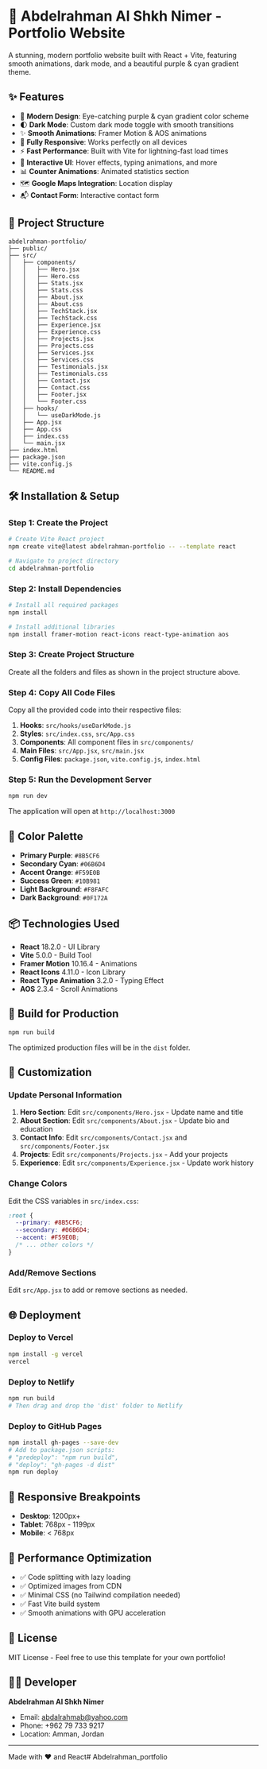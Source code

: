 # 🚀 Abdelrahman Al Shkh Nimer - Portfolio Website

A stunning, modern portfolio website built with React + Vite, featuring smooth animations, dark mode, and a beautiful purple & cyan gradient theme.

## ✨ Features

- 🎨 **Modern Design**: Eye-catching purple & cyan gradient color scheme
- 🌓 **Dark Mode**: Custom dark mode toggle with smooth transitions
- ✨ **Smooth Animations**: Framer Motion & AOS animations
- 📱 **Fully Responsive**: Works perfectly on all devices
- ⚡ **Fast Performance**: Built with Vite for lightning-fast load times
- 🎯 **Interactive UI**: Hover effects, typing animations, and more
- 📊 **Counter Animations**: Animated statistics section
- 🗺️ **Google Maps Integration**: Location display
- 📬 **Contact Form**: Interactive contact form

## 📁 Project Structure

```
abdelrahman-portfolio/
├── public/
├── src/
│   ├── components/
│   │   ├── Hero.jsx
│   │   ├── Hero.css
│   │   ├── Stats.jsx
│   │   ├── Stats.css
│   │   ├── About.jsx
│   │   ├── About.css
│   │   ├── TechStack.jsx
│   │   ├── TechStack.css
│   │   ├── Experience.jsx
│   │   ├── Experience.css
│   │   ├── Projects.jsx
│   │   ├── Projects.css
│   │   ├── Services.jsx
│   │   ├── Services.css
│   │   ├── Testimonials.jsx
│   │   ├── Testimonials.css
│   │   ├── Contact.jsx
│   │   ├── Contact.css
│   │   ├── Footer.jsx
│   │   └── Footer.css
│   ├── hooks/
│   │   └── useDarkMode.js
│   ├── App.jsx
│   ├── App.css
│   ├── index.css
│   └── main.jsx
├── index.html
├── package.json
├── vite.config.js
└── README.md
```

## 🛠️ Installation & Setup

### Step 1: Create the Project

```bash
# Create Vite React project
npm create vite@latest abdelrahman-portfolio -- --template react

# Navigate to project directory
cd abdelrahman-portfolio
```

### Step 2: Install Dependencies

```bash
# Install all required packages
npm install

# Install additional libraries
npm install framer-motion react-icons react-type-animation aos
```

### Step 3: Create Project Structure

Create all the folders and files as shown in the project structure above.

### Step 4: Copy All Code Files

Copy all the provided code into their respective files:

1. **Hooks**: `src/hooks/useDarkMode.js`
2. **Styles**: `src/index.css`, `src/App.css`
3. **Components**: All component files in `src/components/`
4. **Main Files**: `src/App.jsx`, `src/main.jsx`
5. **Config Files**: `package.json`, `vite.config.js`, `index.html`

### Step 5: Run the Development Server

```bash
npm run dev
```

The application will open at `http://localhost:3000`

## 🎨 Color Palette

- **Primary Purple**: `#8B5CF6`
- **Secondary Cyan**: `#06B6D4`
- **Accent Orange**: `#F59E0B`
- **Success Green**: `#10B981`
- **Light Background**: `#F8FAFC`
- **Dark Background**: `#0F172A`

## 📦 Technologies Used

- **React** 18.2.0 - UI Library
- **Vite** 5.0.0 - Build Tool
- **Framer Motion** 10.16.4 - Animations
- **React Icons** 4.11.0 - Icon Library
- **React Type Animation** 3.2.0 - Typing Effect
- **AOS** 2.3.4 - Scroll Animations

## 🚀 Build for Production

```bash
npm run build
```

The optimized production files will be in the `dist` folder.

## 📝 Customization

### Update Personal Information

1. **Hero Section**: Edit `src/components/Hero.jsx` - Update name and title
2. **About Section**: Edit `src/components/About.jsx` - Update bio and education
3. **Contact Info**: Edit `src/components/Contact.jsx` and `src/components/Footer.jsx`
4. **Projects**: Edit `src/components/Projects.jsx` - Add your projects
5. **Experience**: Edit `src/components/Experience.jsx` - Update work history

### Change Colors

Edit the CSS variables in `src/index.css`:

```css
:root {
  --primary: #8B5CF6;
  --secondary: #06B6D4;
  --accent: #F59E0B;
  /* ... other colors */
}
```

### Add/Remove Sections

Edit `src/App.jsx` to add or remove sections as needed.

## 🌐 Deployment

### Deploy to Vercel

```bash
npm install -g vercel
vercel
```

### Deploy to Netlify

```bash
npm run build
# Then drag and drop the 'dist' folder to Netlify
```

### Deploy to GitHub Pages

```bash
npm install gh-pages --save-dev
# Add to package.json scripts:
# "predeploy": "npm run build",
# "deploy": "gh-pages -d dist"
npm run deploy
```

## 📱 Responsive Breakpoints

- **Desktop**: 1200px+
- **Tablet**: 768px - 1199px
- **Mobile**: < 768px

## 🎯 Performance Optimization

- ✅ Code splitting with lazy loading
- ✅ Optimized images from CDN
- ✅ Minimal CSS (no Tailwind compilation needed)
- ✅ Fast Vite build system
- ✅ Smooth animations with GPU acceleration

## 📄 License

MIT License - Feel free to use this template for your own portfolio!

## 👨‍💻 Developer

**Abdelrahman Al Shkh Nimer**
- Email: abdalrahmab@yahoo.com
- Phone: +962 79 733 9217
- Location: Amman, Jordan

---

Made with ❤️ and React# Abdelrahman_portfolio
